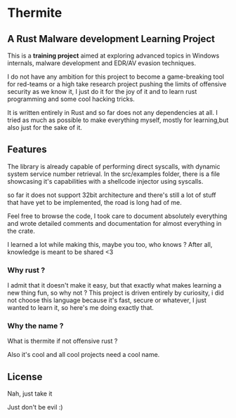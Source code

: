 # Thermite

## A Rust Malware development Learning Project

This is a **training project** aimed at exploring advanced topics in Windows internals, malware development and EDR/AV
evasion techniques. 

I do not have any ambition for this project to become a game-breaking tool for red-teams or a high take research project
pushing the limits of offensive security as we know it, I just do it for the joy of it and to learn rust programming and some cool hacking tricks.

It is written entirely in Rust and so far does not any dependencies at all.
I tried as much as possible to make everything myself, mostly for learning,but also just for the sake of it.


## Features

The library is already capable of performing direct syscalls, with dynamic system service number retrieval.
In the src/examples folder, there is a file showcasing it's capabilities with a shellcode injector using syscalls.

so far it does not support 32bit architecture and there's still a lot of stuff that have yet to be implemented, the road is long had of me.

Feel free to browse the code, I took care to document absolutely everything and wrote detailed comments and documentation for almost everything in the crate.

I learned a lot while making this, maybe you too, who knows ?
After all, knowledge is meant to be shared <3

### Why rust ?

I admit that it doesn't make it easy, but that exactly what makes learning a new thing fun, so why not ?
This project is driven entirely by curiosity, i did not choose this language because it's fast, secure or whatever, I just wanted to learn it, so here's me doing exactly that.

### Why the name ? 

What is thermite if not offensive rust ? 

Also it's cool and all cool projects need a cool name. 

## License

Nah, just take it

Just don't be evil :)
